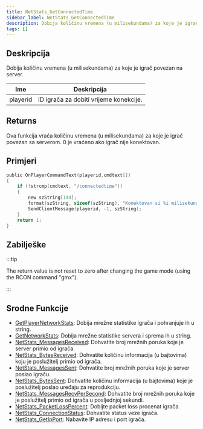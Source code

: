 ```yaml
---
title: NetStats_GetConnectedTime
sidebar_label: NetStats_GetConnectedTime
description: Dobija količinu vremena (u milisekundama) za koje je igrač povezan na server.
tags: []
---
```


## Deskripcija

Dobija količinu vremena (u milisekundama) za koje je igrač povezan na server.

| Ime      | Deskripcija                            |
| -------- | -------------------------------------- |
| playerid | ID igrača za dobiti vrijeme konekcije. |

## Returns

Ova funkcija vraća količinu vremena (u milisekundama) za koje je igrač povezan sa serverom. 0 je vraćeno ako igrač nije konektovan.

## Primjeri

```c
public OnPlayerCommandText(playerid,cmdtext[])
{
    if (!strcmp(cmdtext, "/connectedtime"))
    {
        new szString[144];
        format(szString, sizeof(szString), "Konektovan si %i milisekundi na server.", NetStats_GetConnectedTime(playerid));
        SendClientMessage(playerid, -1, szString);
    }
    return 1;
}
```

## Zabilješke

:::tip

The return value is not reset to zero after changing the game mode (using the RCON command "gmx").

:::

## Srodne Funkcije

- [GetPlayerNetworkStats](GetPlayerNetworkStats): Dobija mrežne statistike igrača i pohranjuje ih u string.
- [GetNetworkStats](GetNetworkStats): Dobija mrežne statistike servera i sprema ih u string.
- [NetStats_MessagesReceived](NetStats_MessagesReceived): Dohvatite broj mrežnih poruka koje je server primio od igrača.
- [NetStats_BytesReceived](NetStats_BytesReceived): Dohvatite količinu informacija (u bajtovima) koju je poslužitelj primio od igrača.
- [NetStats_MessagesSent](NetStats_MessagesSent): Dohvatite broj mrežnih poruka koje je server poslao igraču.
- [NetStats_BytesSent](NetStats_BytesSent): Dohvatite količinu informacija (u bajtovima) koje je poslužitelj poslao uređaju za reprodukciju.
- [NetStats_MessagesRecvPerSecond](NetStats_MessagesRecvPerSecond): Dohvatite broj mrežnih poruka koje je poslužitelj primio od igrača u posljednjoj sekundi.
- [NetStats_PacketLossPercent](NetStats_PacketLossPercent): Dobijte packet loss procenat igrača.
- [NetStats_ConnectionStatus](NetStats_ConnectionStatus): Dohvatite status veze igrača.
- [NetStats_GetIpPort](NetStats_GetIpPort): Nabavite IP adresu i port igrača.
